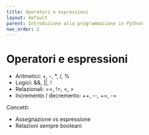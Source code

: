 ```yaml
---
title: Operatori e espressioni
layout: default
parent: Introduzione alla programmazione in Python
nav_order: 2
---
```

# Operatori e espressioni

- Aritmetici: +, -, *, /, %  
- Logici: &&, ||, !  
- Relazionali: ==, !=, <, >  
- Incremento / decremento: ++, --, +=, -=

Concetti:

- Assegnazione vs espressione  
- Relazioni sempre booleani